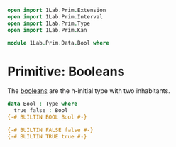 ```agda
open import 1Lab.Prim.Extension
open import 1Lab.Prim.Interval
open import 1Lab.Prim.Type
open import 1Lab.Prim.Kan

module 1Lab.Prim.Data.Bool where
```

# Primitive: Booleans

The [booleans](Data.Bool.html) are the h-initial type with two inhabitants.

```agda
data Bool : Type where
  true false : Bool
{-# BUILTIN BOOL Bool #-}

{-# BUILTIN FALSE false #-}
{-# BUILTIN TRUE true #-}
```
